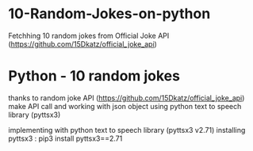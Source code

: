 # 10-Random-Jokes-on-python
Fetchhing 10 random jokes from Official Joke API (https://github.com/15Dkatz/official_joke_api)


# Python - 10 random jokes
thanks to random joke API (https://github.com/15Dkatz/official_joke_api)
make API call and working with json object
using python text to speech library (pyttsx3)

implementing with python text to speech library (pyttsx3 v2.71)
installing pyttsx3 : pip3 install pyttsx3==2.71
